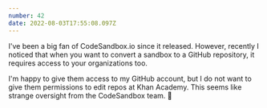 ```yaml
---
number: 42
date: 2022-08-03T17:55:08.097Z
---
```

I﻿'ve been a big fan of CodeSandbox.io since it released. However, recently I noticed that when you want to convert a sandbox to a GitHub repository, it requires access to your organizations too.

I'm happy to give them access to my GitHub account, but I do not want to give them permissions to edit repos at Khan Academy. This seems like strange oversight from the CodeSandbox team. 🤔